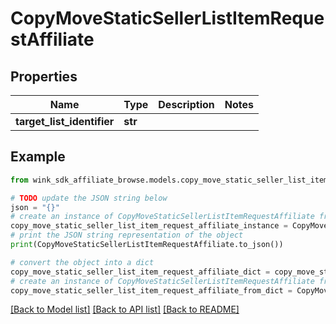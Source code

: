 # CopyMoveStaticSellerListItemRequestAffiliate


## Properties

Name | Type | Description | Notes
------------ | ------------- | ------------- | -------------
**target_list_identifier** | **str** |  | 

## Example

```python
from wink_sdk_affiliate_browse.models.copy_move_static_seller_list_item_request_affiliate import CopyMoveStaticSellerListItemRequestAffiliate

# TODO update the JSON string below
json = "{}"
# create an instance of CopyMoveStaticSellerListItemRequestAffiliate from a JSON string
copy_move_static_seller_list_item_request_affiliate_instance = CopyMoveStaticSellerListItemRequestAffiliate.from_json(json)
# print the JSON string representation of the object
print(CopyMoveStaticSellerListItemRequestAffiliate.to_json())

# convert the object into a dict
copy_move_static_seller_list_item_request_affiliate_dict = copy_move_static_seller_list_item_request_affiliate_instance.to_dict()
# create an instance of CopyMoveStaticSellerListItemRequestAffiliate from a dict
copy_move_static_seller_list_item_request_affiliate_from_dict = CopyMoveStaticSellerListItemRequestAffiliate.from_dict(copy_move_static_seller_list_item_request_affiliate_dict)
```
[[Back to Model list]](../README.md#documentation-for-models) [[Back to API list]](../README.md#documentation-for-api-endpoints) [[Back to README]](../README.md)



